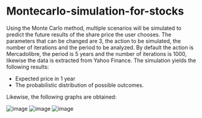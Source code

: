 # Montecarlo-simulation-for-stocks

Using the Monte Carlo method, multiple scenarios will be simulated to predict the future results of the share price the user chooses. The parameters that can be changed are 3, the action to be simulated, the number of iterations and the period to be analyzed. By default the action is Mercadolibre, the period is 5 years and the number of iterations is 1000, likewise the data is extracted from Yahoo Finance. The simulation yields the following results:

- Expected price in 1 year
- The probabilistic distribution of possible outcomes.

Likewise, the following graphs are obtained:

![image](https://user-images.githubusercontent.com/65466700/170088363-fc482622-c463-47da-98db-9cc7ab07d5ca.png)
![image](https://user-images.githubusercontent.com/65466700/170087151-983fa0e5-1258-47bf-893c-bd75b896fa06.png)
![image](https://user-images.githubusercontent.com/65466700/170087220-e81b4e8d-9271-4ce9-83b5-feb238ea8d64.png)
